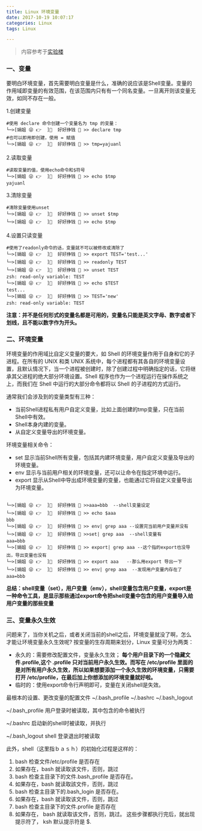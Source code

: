 ```yaml
---
title: Linux 环境变量
date: 2017-10-19 10:07:17
categories: Linux
tags: Linux

---
```

>内容参考于<a href="https://www.shiyanlou.com">实验楼</a>

### 一、变量
要明白环境变量，首先需要明白变量是什么，准确的说应该是Shell变量。变量的作用域即变量的有效范围，在该范围内只有有一个同名变量。一旦离开则该变量无效，如同不存在一般。

1.创建变量

```
#使用 declare 命令创建一个变量名为 tmp 的变量：
└─>[娟姐 😜 👉  ]🤑  好好挣钱 🤑️ >> declare tmp
#也可以即用即创建，使用 = 赋值
└─>[娟姐 😜 👉  ]🤑  好好挣钱 🤑️ >> tmp=yajuanl
```

2.读取变量

```
#读取变量的值，使用echo命令和$符号
└─>[娟姐 😜 👉  ]🤑  好好挣钱 🤑️ >> echo $tmp
yajuanl
```

3.清除变量

```
#清除变量使用unset
└─>[娟姐 😜 👉  ]🤑  好好挣钱 🤑️ >> unset $tmp
└─>[娟姐 😜 👉  ]🤑  好好挣钱 🤑️ >> echo $tmp

```
4.设置只读变量

```
#使用了readonly命令的话，变量就不可以被修改或清除了
└─>[娟姐 😜 👉  ]🤑  好好挣钱 🤑️ >> export TEST='test...'
└─>[娟姐 😜 👉  ]🤑  好好挣钱 🤑️ >> readonly TEST
└─>[娟姐 😜 👉  ]🤑  好好挣钱 🤑️ >> unset TEST
zsh: read-only variable: TEST
└─>[娟姐 😜 👉  ]🤑  好好挣钱 🤑️ >> echo $TEST
test...
└─>[娟姐 😜 👉  ]🤑  好好挣钱 🤑️ >> TEST='new'
zsh: read-only variable: TEST
```

**注意：并不是任何形式的变量名都是可用的，变量名只能是英文字母、数字或者下划线，且不能以数字作为开头。**

### 二、环境变量
环境变量的作用域比自定义变量的要大，如 Shell 的环境变量作用于自身和它的子进程。在所有的 UNIX 和类 UNIX 系统中，每个进程都有其各自的环境变量设置，且默认情况下，当一个进程被创建时，除了创建过程中明确指定的话，它将继承其父进程的绝大部分环境设置。Shell 程序也作为一个进程运行在操作系统之上，而我们在 Shell 中运行的大部分命令都将以 Shell 的子进程的方式运行。

通常我们会涉及到的变量类型有三种：

* 当前Shell进程私有用户自定义变量，比如上面创建的tmp变量，只在当前Shell中有效。
* Shell本身内建的变量。
* 从自定义变量导出的环境变量。

环境变量相关命令：

* set 显示当前Shell所有变量，包括其内建环境变量，用户自定义变量及导出的环境变量。
* env 显示与当前用户相关的环境变量，还可以让命令在指定环境中运行。
* export 显示从Shell中导出成环境变量的变量，也能通过它将自定义变量导出为环境变量。

```

└─>[娟姐 😜 👉  ]🤑  好好挣钱 🤑️ >>aaa=bbb  --shell变量设定     
└─>[娟姐 😜 👉  ]🤑  好好挣钱 🤑️ >> echo $aaa      
bbb     
└─>[娟姐 😜 👉  ]🤑  好好挣钱 🤑️ >> env| grep aaa --设置完当前用户变量并没有     
└─>[娟姐 😜 👉  ]🤑  好好挣钱 🤑️ >>set| grep aaa  --shell变量有     
aaa=bbb     
└─>[娟姐 😜 👉  ]🤑  好好挣钱 🤑️ >> export| grep aaa --这个指的export也没导出，导出变量也没有     
└─>[娟姐 😜 👉  ]🤑  好好挣钱 🤑️ >> export aaa   --那么用export 导出一下     
└─>[娟姐 😜 👉  ]🤑  好好挣钱 🤑️ >> env| grep aaa  --发现用户变量内存在了     
aaa=bbb  
```

**总结：shell变量（set），用户变量（env），shell变量包含用户变量，export是一种命令工具，是显示那些通过export命令把shell变量中包含的用户变量导入给用户变量的那些变量**

### 三、变量永久生效
问题来了，当你关机之后，或者关闭当前的shell之后，环境变量就没了啊，怎么才能让环境变量永久生效呢?
按变量的生存周期来划分，Linux 变量可分为两类：

* 永久的：需要修改配置文件，变量永久生效； **每个用户目录下的一个隐藏文件.profile,这个 .profile 只对当前用户永久生效。而写在 /etc/profile 里面的是对所有用户永久生效，所以如果想要添加一个永久生效的环境变量，只需要打开 /etc/profile，在最后加上你想添加的环境变量就好啦。**
* 临时的：使用export命令行声明即可，变量在关闭shell是失效。

最根本的设置、更改变量的配置文件 ~/.bash_profile   ~/.bashrc   ~/.bash_logout

~/.bash_profile  用户登录时被读取，其中包含的命令被执行

~/.bashrc  启动新的shell时被读取，并执行

~/.bash_logout  shell 登录退出时被读取

此外，shell（这里指ｂａｓｈ）的初始化过程是这样的：

1. bash 检查文件/etc/profile 是否存在
2. 如果存在，bash 就读取该文件，否则，跳过
3. bash 检查主目录下的文件.bash_profile 是否存在。
4. 如果存在，bash 就读取該文件，否则，跳过
5. bash 检查主目录下的.bash_login 是否存在。
6. 如果存在，bash 就读取该文件，否则，跳过
7. bash 检查主目录下的文件.profile 是否存在
8. 如果存在， bash 就读取该文件，否则，跳过。
这些步骤都执行完后，就出现提示符了， ksh 默认提示符是 $.


